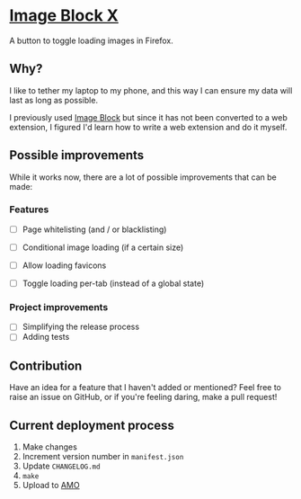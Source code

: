 # [Image Block X](https://addons.mozilla.org/en-US/firefox/addon/image-block-x/)

A button to toggle loading images in Firefox.


## Why?

I like to tether my laptop to my phone, and this way I can ensure my
data will last as long as possible.

I previously used
[Image Block](https://addons.mozilla.org/en-US/firefox/addon/image-block/)
but since it has not been converted to a web extension, I figured I'd learn
how to write a web extension and do it myself.


## Possible improvements

While it works now, there are a lot of possible improvements that can be made:


### Features

- [ ] Page whitelisting (and / or blacklisting)
- [ ] Conditional image loading (if a certain size)
- [ ] Allow loading favicons
- [ ] Toggle loading per-tab (instead of a global state)


### Project improvements

- [ ] Simplifying the release process
- [ ] Adding tests

## Contribution

Have an idea for a feature that I haven't added or mentioned? Feel free to
raise an issue on GitHub, or if you're feeling daring, make a pull request!


## Current deployment process

1. Make changes
2. Increment version number in `manifest.json`
3. Update `CHANGELOG.md`
4. `make`
5. Upload to [AMO](https://addons.mozilla.org/en-US/developers/addon/image-block-x/versions/submit/)

